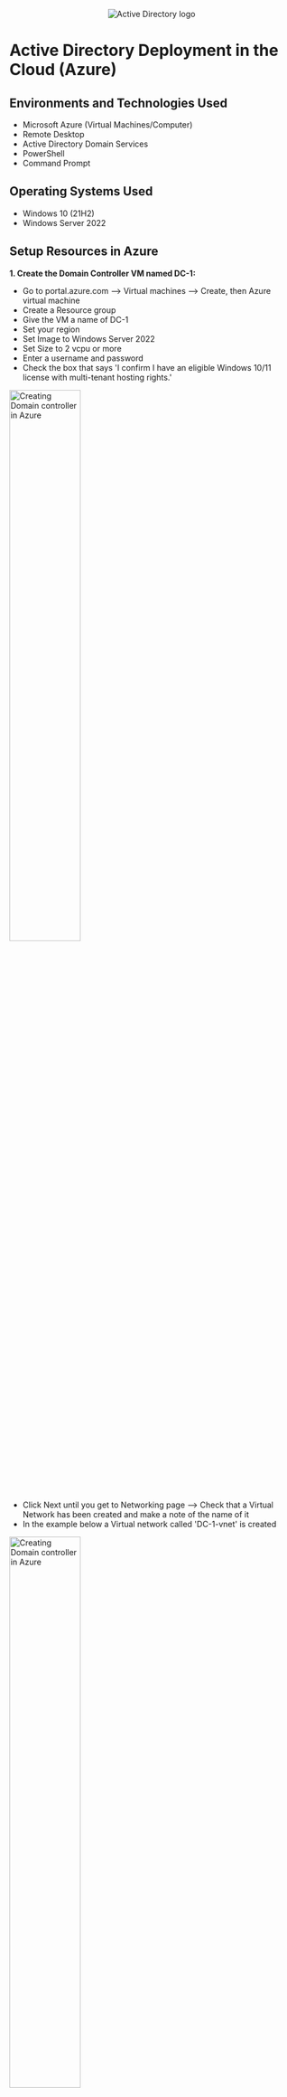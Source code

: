 <p align="center">
<img src="https://i.imgur.com/iNhknBe.png" alt="Active Directory logo"/>
</p>

<h1>Active Directory Deployment in the Cloud (Azure)</h1>

<h2>Environments and Technologies Used</h2>

- Microsoft Azure (Virtual Machines/Computer)
- Remote Desktop
- Active Directory Domain Services
- PowerShell
- Command Prompt 

<h2>Operating Systems Used </h2>

- Windows 10</b> (21H2)
- Windows Server 2022 

Setup Resources in Azure
-- 
  
  **1. Create the Domain Controller VM named DC-1:**
  - Go to portal.azure.com --> Virtual machines --> Create, then Azure virtual machine
  - Create a Resource group 
  - Give the VM a name of DC-1 
  - Set your region 
  - Set Image to Windows Server 2022 
  - Set Size to 2 vcpu or more 
  - Enter a username and password
  - Check the box that says 'I confirm I have an eligible Windows 10/11 license with multi-tenant hosting rights.'

  <img src="https://i.imgur.com/Vg5blOJ.png" height="50%" width="50%" alt="Creating Domain controller in Azure"/>
    
  - Click Next until you get to Networking page --> Check that a Virtual Network has been created and make a note of the name of it
  - In the example below a Virtual network called 'DC-1-vnet' is created

  <img src="https://i.imgur.com/eyUSnYX.png" height="50%" width="50%" alt="Creating Domain controller in Azure"/>
    
  - Click Review + create --> Once validation has passed click Create 
  - Wait until deployment is complete, then move on to the next step
      
<br> 
 
  **2. Set DC-1's NIC Private IP address to static:** 
  - Go to Virtual machines --> DC-1 --> Under Settings click Networking --> Click the link that is next to Network Interface (Image below)

    <img src="https://i.imgur.com/eu2h84a.png" height="70%" width="70%" alt="Network interface screen"/>
     
  - Under Settings click IP configurations --> ipconfig1 --> Under Private IP address settings, select Static --> Save

    <img src="https://i.imgur.com/RucRQvC.png" height="70%" width="70%" alt="Change IP address to static"/>
  

<br>
  
  **3. Create the Client-1 VM (virtual machine):**
  - Go to Virtual machines --> Create --> Azure virtual machine 
  - Use the same resource group that was created in step 1
  - Name the VM Client-1
  - Set the same region as DC-1
  - Set the Image to Windows 10
  - Set Size to 2 vcpus or more
  - Add the username and password
  - Check the box that says 'I confirm I have an eligible Windows 10/11 license with multi-tenant hosting rights.'

  <img src="https://i.imgur.com/Xk6sEVx.png" height="50%" width="50%" alt="Creating Client"/>
    
  - Click Next until you get to the Networking page
  - Make sure the Virtual network is set as the same virtual network created for DC-1. In this case it's DC-1-vnet

  <img src="https://i.imgur.com/oHVilFE.png" height="50%" width="50%" alt="Virtual network screen"/>
  
  - Review + create
  - Once validation has passed --> Create

  
  **4. Check that DC-1 and Client-1 are in the same virtual network:**
   - Go to Virtual machines --> DC-1 --> Look under 'Virtual network/subnet' --> Client-1 --> Look under 'Virtual network/subnet'
   <img src="https://i.imgur.com/g3AILcD.png" height="80%" width="80%" alt="Virtual network screen"/>
    
  
  **5. Login to Client-1 with Remote Desktop Connection and ping DC-1's private IP address:**
   - In Azure copy Client-1's public IP address
   - Click Start --> Enter Remote Desktop Connection --> Paste Client-1's IP address --> More choices --> Use a different account
   - Enter the username and password you created for Client-1

     <img src="https://i.imgur.com/9H8qwy3.png" height="50%" width="50%" alt="Remote desktop connection login"/>

   - Go to Azure portal and copy DC-1's private IP address

     <img src="https://i.imgur.com/fjYNj77.png" height="70%" width="70%" alt="DC-1 overview screen"/>
    
   - From Client-1 click Start --> Enter 'cmd' --> Enter ping -t (paste DC-1's private IP address). In my example: ping -t 10.0.0.4
   - You should get 'Request timed out.' 
  

  **6. Login to DC-1 and enable ICMPv4 in the local windows Firewall:**
   - Go to the Azure portal --> Copy DC-1's public IP address --> Open another instance of Remote Desktop Connection --> Paste DC-1's IP address and click Connect --> Enter username and password for DC-1
   - In DC-1 --> Start --> Enter Windows Defender Firewall with Advanced Security
   - Click Inbound Rules --> Protocol --> Under Protocol look for ICMPv4 --> Right click and enable 'Core Networking Diagnostics - ICMP Echo Request (ICMPv4-In)

     <img src="" height="80%" width="80%" alt="Creating Client"/>
 
  
  **7. Check back at Client-1 to see the ping succeed:**
   - Go back to Client-1 and check to see if the ping to DC-1 is now working 
   - Press Ctrl + C to stop the ping

Install Active Directory
-- 

**8. Login to DC-1 and install Active Directory Domain Services:**
 - In DC-1
 - Start --> Server Manager
 - Add roles and features
 - Before You Begin: Next
 - Installation Type: Check Role-based or feature-based installation --> Next
 - Server Selection: DC-1 --> Next
 - Server Roles: Check Active Directory Domain Services --> Add Features --> Next
 - Features: Next
 - AD DS: Next
 - Confirmation: Install
 - Screenshot below is the final installation screen

<img src="https://i.imgur.com/FfvG8mJ.png" height="50%" width="60%" alt="Creating Client"/>
 
**9. Promote as a Domain controller:**
 - Top right corner of the screen there is a yellow exclamation symbol. Click this symbol --> Promote this server to a domain controller

 <img src="https://i.imgur.com/twBhGZa.png" height="70%" width="70%" alt="Creating Client"/> 
   
 - Check Add a new forest
 - Root domain name: mydomain.com (or whatever domain you choose) --> Next
 - Add a password --> Next
 - DNS Options: Next
 - Addtional Options: Next
 - Paths: Next
 - Prerequisites Check: Install
 - Once completed DC-1 will restart
  
**10. Log back into DC-1 as the user (domain name\username):**
  - In Azure portal Refresh DC-1
    
    <img src="https://i.imgur.com/l0645bI.png" height="70%" width="70%" alt="Creating Client"/>
    
  - Log back into DC-1 as (domain name\username) <br> <br>

Create an Admin and Normal User Account in Active Directory
-- 

**11. In Active Directory Users and Computers (ADUC), create an Organisational Unit (OU) called _EMPLOYEES**
 - In DC-1 
 - Click Start --> Enter 'Active Directory Users and Computers
 - In the domain you created --> Right click --> New --> Organizational Unit --> _EMPLOYEES
 
**12. Create an Organisational Unit named _ADMINS**
 - In ADUC
 - In your domain --> Right click --> New --> Organizational Unit --> _ADMINS
 - Once both OU has been created should look like the image below

<img src="https://i.imgur.com/bhCEGLP.png" height="70%" width="70%" alt="Creating Client"/>
   
**13. Create an admin account:**
 - Go to the _ADMINS OU you created --> Right click --> New --> User 
 - Give the account a name and login name --> Next

<img src="https://i.imgur.com/nJwr0bl.png" height="50%" width="60%" alt="Creating Client"/>
    
 - Add a password --> Next --> Finish

 

 **14. Add the account you created previously to the Domain Admins Security Group:**
  - Right click the account you made --> Properties --> Member of --> Add --> Type domain admins --> Check Names --> OK --> Apply -- OK

  <img src="https://i.imgur.com/KdPfaBt.png" height="50%" width="50%" alt="Creating Client"/>
   
   
  **15. Log out the Remote Desktop connection to DC-1 and log back in as (domain name\admin account):**
   - Log out of DC-1 --> Bring up Remote Desktop connnection --> Enter DC-1's public IP address --> Login with (domain name\admin account)
   - For example mydomain.com\werner_admin
    
Join Client-1 to your domain
-- 

**16. From the Azure portal, set Client-1's DNS settings to the DC-1's Private IP address:**
 - Go to the Azure portal --> Virtual machines --> DC-1 --> Networking --> Next to NIC Private IP, copy this address

  <img src="https://i.imgur.com/HEPUjd1.png" height="70%" width="70%" alt="Creating Client"/>

  - Go to Virtual machines --> Client-1 --> Networking --> Click the link next to 'Network Interface'

  <img src="https://i.imgur.com/rz9UYIQ.png" height="70%" width="70%" alt="Creating Client"/>

  - Under Settings, click DNS Servers --> Custom --> Paste DC-1's private IP address under DNS server --> Save

  <img src="https://i.imgur.com/9LlaVaj.png" height="70%" width="70%" alt="Creating Client"/>
    
  **17. From the Azure portal, restart Client-1:**
   - Go to Virtual Machines, Client-1 --> Restart
  
  **18. Login to Client-1 and join it to the domain:**
   - Login to Client-1 using Remote Desktop connection
   - Start --> cmd --> ipconfig /all
   - Next to DNS Servers should be DC-1's private IP address
    
     <img src="https://i.imgur.com/3DhboEO.png" height="70%" width="70%" alt="Creating Client"/>

   - Right click Start --> System --> Rename this PC (advanced) --> Change --> Domain --> Type your domain name --> OK
   - Enter the username and password of your admin account
     - For example: mydomain.com\werner_admin

<img src="https://i.imgur.com/0m2JQSF.png" height="40%" width="50%" alt="Creating Client"/>

<img src="https://i.imgur.com/HKDeXoE.png" height="40%" width="50%" alt="Creating Client"/>

<img src="https://i.imgur.com/lVx7bAt.png" height="40%" width="50%" alt="Creating Client"/>
     
    
  **19. Login to DC-1 and check to see if Client-1 appears in Active Directory Users and Computers (ADUC) inside the "Computers" container:**
   - Go to DC-1
   - Start --> Active Directory Users and Computers --> select your domain --> Computers

<img src="https://i.imgur.com/Ez8b7Rk.png" height="40%" width="50%" alt="Creating Client"/>
  
 **20. Login to Client-1 as (domain name\admin user) and open system properties:**
  - Login to Client-1 as (domain name\admin user) using Remote desktop connection
  - Right click Start --> System --> Remote desktop --> Select users that can remotely access this PC
  - Add --> Type 'domain users' --> Check Names --> OK
  
  <img src="https://i.imgur.com/qNi9X2a.png" height="65%" width="65%" alt="Log in as admin"/>
  
Create many additional users and attempt to log into Client-1 with one of the users
-- 
 
**21. Login to DC-1 as an admin account**
  
**22. Open PowerShell ISE as an administrator:**
 - Start --> Type 'Powershell ISE' --> Right click --> Run as administrator

**23. Create a new File and paste the contents of the script into it:**
 - Click New Script (White symbol in the top left hand corner)
 - Copy and paste the contents of this link into the script: https://1drv.ms/t/s!Asco8VMuK30rkCdIKbGkgFkZQSmI?e=63Zbig 

**24. Run the script and observe the accounts being created:**
 - Click the Green arrow to run the script (image below)

<img src="https://i.imgur.com/OzUBskO.png" height="60%" width="60%" alt="Log in as admin"/>
  
**25. Open ADUC and observe the accounts in the _EMPLOYEES OU:**
    
<img src="https://i.imgur.com/idcs1CJ.png" height="60%" width="60%" alt="Log in as admin"/>

**26. Login to Client-1 with one of the accounts created from the script:**
 - **Note:** Password is Password1

<img src="https://i.imgur.com/WHvAkU5.png" height="60%" width="60%" alt="Log in as admin"/>
   
  

  

  
  

  
    
    

    

